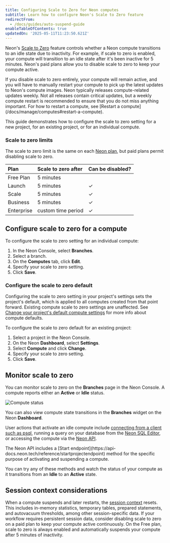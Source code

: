 ```yaml
---
title: Configuring Scale to Zero for Neon computes
subtitle: Learn how to configure Neon's Scale to Zero feature
redirectFrom:
  - /docs/guides/auto-suspend-guide
enableTableOfContents: true
updatedOn: '2025-05-11T11:23:50.621Z'
---
```


Neon's [Scale to Zero](/docs/introduction/scale-to-zero) feature controls whether a Neon compute transitions to an idle state due to inactivity. For example, if scale to zero is enabled, your compute will transition to an idle state after it's been inactive for 5 minutes. Neon's paid plans allow you to disable scale to zero to keep your compute active.

<Admonition type="important">
If you disable scale to zero entirely, your compute will remain active, and you will have to manually restart your compute to pick up the latest updates to Neon's compute images. Neon typically releases compute-related updates weekly. Not all releases contain critical updates, but a weekly compute restart is recommended to ensure that you do not miss anything important. For how to restart a compute, see [Restart a compute](/docs/manage/computes#restart-a-compute). 
</Admonition>

This guide demonstrates how to configure the scale to zero setting for a new project, for an existing project, or for an individual compute.

### Scale to zero limits

The scale to zero limit is the same on each [Neon plan](/docs/introduction/plans), but paid plans permit disabling scale to zero.

| Plan       | Scale to zero after | Can be disabled? |
| :--------- | :------------------ | :--------------- |
| Free Plan  | 5 minutes           |                  |
| Launch     | 5 minutes           | &check;          |
| Scale      | 5 minutes           | &check;          |
| Business   | 5 minutes           | &check;          |
| Enterprise | custom time period  | &check;          |

## Configure scale to zero for a compute

To configure the scale to zero setting for an individual compute:

1. In the Neon Console, select **Branches**.
1. Select a branch.
1. On the **Computes** tab, click **Edit**.
1. Specify your scale to zero setting.
1. Click **Save**.

### Configure the scale to zero default

Configuring the scale to zero setting in your project's settings sets the project's default, which is applied to all computes created from that point forward. Existing compute scale to zero settings are unaffected. See [Change your project's default compute settings](/docs/manage/projects#change-your-projects-default-compute-settings) for more info about compute defaults.

To configure the scale to zero default for an existing project:

1. Select a project in the Neon Console.
1. On the Neon **Dashboard**, select **Settings**.
1. Select **Compute** and click **Change**.
1. Specify your scale to zero setting.
1. Click **Save**.

## Monitor scale to zero

You can monitor scale to zero on the **Branches** page in the Neon Console. A compute reports either an **Active** or **Idle** status.

![Compute status](/docs/connect/compute_endpoint_state.png)

You can also view compute state transitions in the **Branches** widget on the Neon **Dashboard**.

User actions that activate an idle compute include [connecting from a client such as psql](/docs/connect/query-with-psql-editor), running a query on your database from the [Neon SQL Editor](/docs/get-started-with-neon/query-with-neon-sql-editor), or accessing the compute via the [Neon API](https://api-docs.neon.tech/reference/getting-started-with-neon-api).

<Admonition type="info">
The Neon API includes a [Start endpoint](https://api-docs.neon.tech/reference/startprojectendpoint) method for the specific purpose of activating and suspending a compute.
</Admonition>

You can try any of these methods and watch the status of your compute as it transitions from an **Idle** to an **Active** state.

## Session context considerations

When a compute suspends and later restarts, the [session context](/docs/reference/compatibility#session-context) resets. This includes in-memory statistics, temporary tables, prepared statements, and autovacuum thresholds, among other session-specific data. If your workflow requires persistent session data, consider disabling scale to zero on a paid plan to keep your compute active continuously. On the Free plan, scale to zero is always enabled and automatically suspends your compute after 5 minutes of inactivity.

<NeedHelp/>
